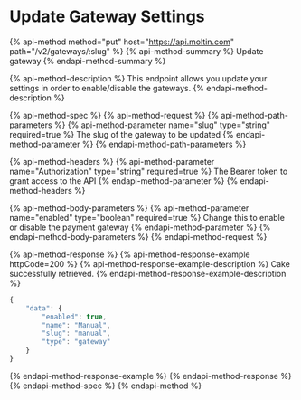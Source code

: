 # Update Gateway Settings

{% api-method method="put" host="https://api.moltin.com" path="/v2/gateways/:slug" %}
{% api-method-summary %}
Update gateway
{% endapi-method-summary %}

{% api-method-description %}
This endpoint allows you update your settings in order to enable/disable the gateways.
{% endapi-method-description %}

{% api-method-spec %}
{% api-method-request %}
{% api-method-path-parameters %}
{% api-method-parameter name="slug" type="string" required=true %}
The slug of the gateway to be updated
{% endapi-method-parameter %}
{% endapi-method-path-parameters %}

{% api-method-headers %}
{% api-method-parameter name="Authorization" type="string" required=true %}
The Bearer token to grant access to the API
{% endapi-method-parameter %}
{% endapi-method-headers %}

{% api-method-body-parameters %}
{% api-method-parameter name="enabled" type="boolean" required=true %}
Change this to enable or disable the payment gateway
{% endapi-method-parameter %}
{% endapi-method-body-parameters %}
{% endapi-method-request %}

{% api-method-response %}
{% api-method-response-example httpCode=200 %}
{% api-method-response-example-description %}
Cake successfully retrieved.
{% endapi-method-response-example-description %}

```javascript
{
    "data": {
        "enabled": true,
        "name": "Manual",
        "slug": "manual",
        "type": "gateway"
    }
}
```
{% endapi-method-response-example %}
{% endapi-method-response %}
{% endapi-method-spec %}
{% endapi-method %}



